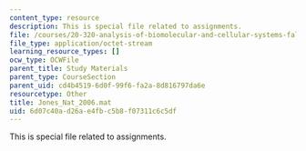 ```yaml
---
content_type: resource
description: This is special file related to assignments.
file: /courses/20-320-analysis-of-biomolecular-and-cellular-systems-fall-2012/6d07c40ad26ae4fbc5b8f07311c6c5df_Jones_Nat_2006.mat
file_type: application/octet-stream
learning_resource_types: []
ocw_type: OCWFile
parent_title: Study Materials
parent_type: CourseSection
parent_uid: cd4b4519-6d0f-99f6-fa2a-8d816797da6e
resourcetype: Other
title: Jones_Nat_2006.mat
uid: 6d07c40a-d26a-e4fb-c5b8-f07311c6c5df
---
```

This is special file related to assignments.

